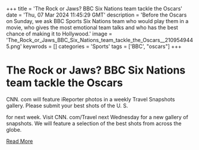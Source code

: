+++
title = 'The Rock or Jaws? BBC Six Nations team tackle the Oscars'
date = 'Thu, 07 Mar 2024 11:45:29 GMT'
description = 'Before the Oscars on Sunday, we ask BBC Sports Six Nations team who would play them in a movie, who gives the most emotional team talks and who has the best chance of making it to Hollywood.'
image = 'The_Rock_or_Jaws_BBC_Six_Nations_team_tackle_the_Oscars__2109549445.png'
keywrods =  []
categories = 'Sports'
tags = ['BBC', "oscars"]
+++

# The Rock or Jaws? BBC Six Nations team tackle the Oscars

CNN.
com will feature iReporter photos in a weekly Travel Snapshots gallery.
Please submit your best shots of the U.
S.

for next week.
Visit CNN.
com/Travel next Wednesday for a new gallery of snapshots.
We will feature a selection of the best shots from across the globe.


[Read More](https://www.bbc.co.uk/sport/av/rugby-union/68496693)
